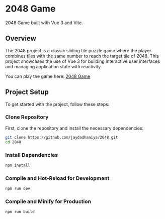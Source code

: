 # 2048 Game

2048 Game built with Vue 3 and Vite.

## Overview

The 2048 project is a classic sliding tile puzzle game where the player combines tiles with the same number to reach the target tile of 2048. This project showcases the use of Vue 3 for building interactive user interfaces and managing application state with reactivity.

You can play the game here: [2048 Game](https://jaydadhaniya.github.io/2048/)

## Project Setup

To get started with the project, follow these steps:

### Clone Repository

First, clone the repository and install the necessary dependencies:

```sh
git clone https://github.com/jaydadhaniya/2048.git
cd 2048
```

### Install Dependencies

```sh
npm install
```

### Compile and Hot-Reload for Development

```sh
npm run dev
```

### Compile and Minify for Production

```sh
npm run build
```
